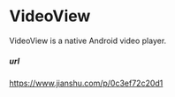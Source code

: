# VideoView
VideoView is a native Android video player.

##### url
https://www.jianshu.com/p/0c3ef72c20d1
